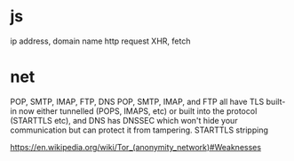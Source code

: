 # js

ip address, domain name
http request
    XHR, fetch

# net

POP, SMTP, IMAP, FTP, DNS
    POP, SMTP, IMAP, and FTP all have TLS built-in now either tunnelled (POPS, IMAPS, etc) or built into the protocol (STARTTLS etc), and DNS has DNSSEC which won't hide your communication but can protect it from tampering.
    STARTTLS stripping

https://en.wikipedia.org/wiki/Tor_(anonymity_network)#Weaknesses
